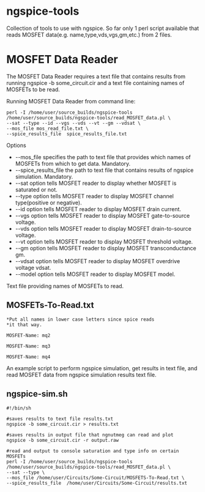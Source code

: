 # ngspice-tools
Collection of tools to use with ngspice. So far only 1 perl script available that reads MOSFET data(e.g. name,type,vds,vgs,gm,etc.) from 2 files.

# MOSFET Data Reader

The MOSFET Data Reader requires a text file that contains results from running ngspice -b some_circuit.cir
and a text file containing names of MOSFETs to be read.

Running MOSFET Data Reader from command line:
```
perl -I /home/user/source_builds/ngspice-tools /home/user/source_builds/ngspice-tools/read_MOSFET_data.pl \
--sat --type --id --vgs --vds --vt --gm --vdsat \
--mos_file mos_read_file.txt \
--spice_results_file  spice_results_file.txt
```

Options
*  --mos_file specifies the path to text file that provides which names of MOSFETs from which to get data. Mandatory.
*  --spice_results_file the path to text file that contains results of ngspice simulation. Mandatory.
*  --sat option tells MOSFET reader to display whether MOSFET is saturated or not. 
*  --type option tells MOSFET reader to display MOSFET channel type(positive or negative).
*  --id option tells MOSFET reader to display MOSFET drain current.
*  --vgs option tells MOSFET reader to display MOSFET gate-to-source voltage.
*  --vds option tells MOSFET reader to display MOSFET drain-to-source voltage.
*  --vt option tells MOSFET reader to display MOSFET threshold voltage.
*  --gm option tells MOSFET reader to display MOSFET transconductance gm.
*  --vdsat option tells MOSFET reader to display MOSFET overdrive voltage vdsat.
*  --model option tells MOSFET reader to display MOSFET model.

Text file providing names of MOSFETs to read.
## MOSFETs-To-Read.txt
```
*Put all names in lower case letters since spice reads
*it that way.
 
MOSFET-Name: mq2
	
MOSFET-Name: mq3

MOSFET-Name: mq4
```

An example script to perform ngspice simulation, get results in text file, and read MOSFET data from ngspice simulation
results text file.
## ngspice-sim.sh
```
#!/bin/sh

#saves results to text file results.txt
ngspice -b some_circuit.cir > results.txt  

#saves results in output file that ngnutmeg can read and plot
ngspice -b some_circuit.cir -r output.raw 

#read and output to console saturation and type info on certain MOSFETs
perl -I /home/user/source_builds/ngspice-tools /home/user/source_builds/ngspice-tools/read_MOSFET_data.pl \
--sat --type \
--mos_file /home/user/Circuits/Some-Circuit/MOSFETS-To-Read.txt \
--spice_results_file  /home/user/Circuits/Some-Circuit/results.txt
```

